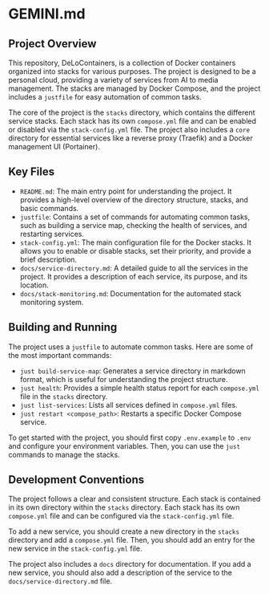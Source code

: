 # GEMINI.md

## Project Overview

This repository, DeLoContainers, is a collection of Docker containers organized into stacks for various purposes. The project is designed to be a personal cloud, providing a variety of services from AI to media management. The stacks are managed by Docker Compose, and the project includes a `justfile` for easy automation of common tasks.

The core of the project is the `stacks` directory, which contains the different service stacks. Each stack has its own `compose.yml` file and can be enabled or disabled via the `stack-config.yml` file. The project also includes a `core` directory for essential services like a reverse proxy (Traefik) and a Docker management UI (Portainer).

## Key Files

*   `README.md`: The main entry point for understanding the project. It provides a high-level overview of the directory structure, stacks, and basic commands.
*   `justfile`: Contains a set of commands for automating common tasks, such as building a service map, checking the health of services, and restarting services.
*   `stack-config.yml`: The main configuration file for the Docker stacks. It allows you to enable or disable stacks, set their priority, and provide a brief description.
*   `docs/service-directory.md`: A detailed guide to all the services in the project. It provides a description of each service, its purpose, and its location.
*   `docs/stack-monitoring.md`: Documentation for the automated stack monitoring system.

## Building and Running

The project uses a `justfile` to automate common tasks. Here are some of the most important commands:

*   `just build-service-map`: Generates a service directory in markdown format, which is useful for understanding the project structure.
*   `just health`: Provides a simple health status report for each `compose.yml` file in the `stacks` directory.
*   `just list-services`: Lists all services defined in `compose.yml` files.
*   `just restart <compose_path>`: Restarts a specific Docker Compose service.

To get started with the project, you should first copy `.env.example` to `.env` and configure your environment variables. Then, you can use the `just` commands to manage the stacks.

## Development Conventions

The project follows a clear and consistent structure. Each stack is contained in its own directory within the `stacks` directory. Each stack has its own `compose.yml` file and can be configured via the `stack-config.yml` file.

To add a new service, you should create a new directory in the `stacks` directory and add a `compose.yml` file. Then, you should add an entry for the new service in the `stack-config.yml` file.

The project also includes a `docs` directory for documentation. If you add a new service, you should also add a description of the service to the `docs/service-directory.md` file.
